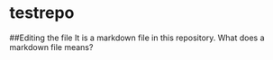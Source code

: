 # testrepo
##Editing the file
It is a markdown file in this repository. What does a markdown file means?
